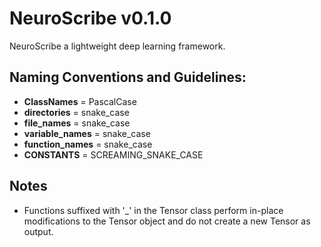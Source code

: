 # NeuroScribe v0.1.0

NeuroScribe a lightweight deep learning framework.

## Naming Conventions and Guidelines:

- **ClassNames** = PascalCase
- **directories** = snake_case
- **file_names** = snake_case
- **variable_names** = snake_case
- **function_names** = snake_case
- **CONSTANTS** = SCREAMING_SNAKE_CASE

## Notes

- Functions suffixed with '\_' in the Tensor class perform in-place modifications to the Tensor object and do not create a new Tensor as output.

